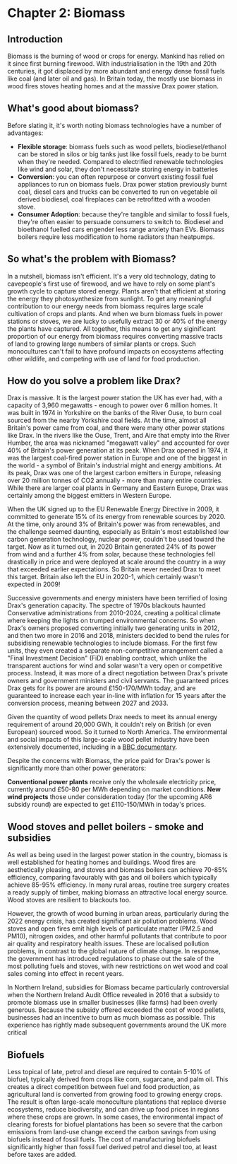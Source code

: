 # Chapter 2: Biomass 

## Introduction

Biomass is the burning of wood or crops for energy. Mankind has relied on it since first burning firewood. With industrialisation in the 19th and 20th centuries, it got displaced by more abundant and energy dense fossil fuels like coal (and later oil and gas). In Britain today, the mostly use biomass in wood fires stoves heating homes and at the massive Drax power station.

## What's good about biomass?

Before slating it, it's worth noting biomass technologies have a number of advantages:

- **Flexible storage**: biomass fuels such as wood pellets, biodiesel/ethanol can be stored in silos or big tanks just like fossil fuels, ready to be burnt when they're needed. Compared to electrified renewable technologies like wind and solar, they don't necessitate storing energy in batteries 
- **Conversion**: you can often repurpose or convert existing fossil fuel appliances to run on biomass fuels. Drax power station previously burnt coal, diesel cars and trucks can be converted to run on vegetable oil derived biodiesel, coal fireplaces can be retrofitted with a wooden stove.
- **Consumer Adoption**: because they're tangible and similar to fossil fuels, they're often easier to persuade consumers to switch to. Biodiesel and bioethanol fuelled cars engender less range anxiety than EVs. Biomass boilers require less modification to home radiators than heatpumps. 

## So what's the problem with Biomass?

In a nutshell, biomass isn't efficient. It's a very old technology, dating to cavepeople's first use of firewood, and we have to rely on some plant's growth cycle to capture stored energy. Plants aren't that efficient at storing the energy they photosynthesize from sunlight. To get any meaningful contribution to our energy needs from biomass requires large scale cultivation of crops and plants. And when we burn biomass fuels in power stations or stoves, we are lucky to usefully extract 30 or 40% of the energy the plants have captured. All together, this means to get any siginificant proportion of our energy from biomass requires converting massive tracts of land to growing large numbers of similar plants or crops. Such monocultures can't fail to have profound impacts on ecosystems affecting other wildlife, and competing with use of land for food production.

## How do you solve a problem like Drax?

Drax is massive. It is the largest power station the UK has ever had, with a capacity of 3,960 megawatts - enough to power over 6 million homes. It was built in 1974 in Yorkshire on the banks of the River Ouse, to burn coal sourced from the nearby Yorkshire coal fields. At the time, almost all Britain's power came from coal, and there were many other power stations like Drax. In the rivers like the Ouse, Trent, and Aire that empty into the River Humber, the area was nicknamed "megawatt valley" and accounted for over 40% of Britain's power generation at its peak. When Drax opened in 1974, it was the largest coal-fired power station in Europe and one of the biggest in the world - a symbol of Britain's industrial might and energy ambitions. At its peak, Drax was one of the largest carbon emitters in Europe, releasing over 20 million tonnes of CO2 annually - more than many entire countries. While there are larger coal plants in Germany and Eastern Europe, Drax was certainly among the biggest emitters in Western Europe.

When the UK signed up to the EU Renewable Energy Directive in 2009, it committed to generate 15% of its energy from renewable sources by 2020. At the time, only around 3% of Britain's power was from renewables, and the challenge seemed daunting, especially as Britain's most established low carbon generation technology, nuclear power, couldn't be used toward the target. Now as it turned out, in 2020 Britain generated 24% of its power from wind and a further 4% from solar, because these technologies fell drastically in price and were deployed at scale around the country in a way that exceeded earlier expectations. So Britain never needed Drax to meet this target. Britain also left the EU in 2020-1, which certainly wasn't expected in 2009! 

Successive governments and energy ministers have been terrified of losing Drax's generation capacity. The spectre of 1970s blackouts haunted Conservative administrations from 2010-2024, creating a political climate where keeping the lights on trumped environmental concerns. So when Drax's owners proposed converting initially two generating units in 2012, and then two more in 2016 and 2018, ministers decided to bend the rules for subsidising renewable technologies to include biomass. For the first few units, they even created a separate non-competitive arrangement called a "Final Investment Decision" (FiD) enabling contract, which unlike the transparent auctions for wind and solar wasn't a very open or competitive process. Instead, it was more of a direct negotiation between Drax's private owners and government ministers and civil servants. The guaranteed prices Drax gets for its power are around £150-170/MWh today, and are guaranteed to increase each year in-line with inflation for 15 years after the conversion process, meaning between 2027 and 2033.

Given the quantity of wood pellets Drax needs to meet its annual energy requirement of around 20,000 GWh, it couldn't rely on British (or even European) sourced wood. So it turned to North America. The environmental and social impacts of this large-scale wood pellet industry have been extensively documented, including in a [BBC documentary](https://www.bbc.co.uk/programmes/m0018q8k).

Despite the concerns with Biomass, the price paid for Drax's power is significantly more than other power generators:

**Conventional power plants** receive only the wholesale electricity price, currently around £50-80 per MWh depending on market conditions.
**New wind projects** those under consideration today (for the upcoming AR6 subsidy round) are expected to get £110-150/MWh in today's prices. 

## Wood stoves and pellet boilers - smoke and subsidies

As well as being used in the largest power station in the country, biomass is well established for heating homes and buildings. Wood fires are aesthetically pleasing, and stoves and biomass boilers can achieve 70-85% efficiency, comparing favourably with gas and oil boilers which typically achieve 85-95% efficiency. In many rural areas, routine tree surgery creates a ready supply of timber, making biomass an attractive local energy source. Wood stoves are resilient to blackouts too.

However, the growth of wood burning in urban areas, particularly during the 2022 energy crisis, has created significant air pollution problems. Wood stoves and open fires emit high levels of particulate matter (PM2.5 and PM10), nitrogen oxides, and other harmful pollutants that contribute to poor air quality and respiratory health issues. These are localised pollution problems, in contrast to the global nature of climate change. In response, the government has introduced regulations to phase out the sale of the most polluting fuels and stoves, with new restrictions on wet wood and coal sales coming into effect in recent years.

In Northern Ireland, subsidies for Biomass became particularly controversial when the Northern Ireland Audit Office revealed in 2016 that a subsidy to promote biomass use in smaller businesses (like farms) had been overly generous. Because the subsidy offered exceeded the cost of wood pellets, businesses had an incentive to burn as much biomass as possible. This experience has rightly made subsequent governments around the UK more critical

## Biofuels

Less topical of late, petrol and diesel are required to contain 5-10% of biofuel, typically derived from crops like corn, sugarcane, and palm oil. This creates a direct competition between fuel and food production, as agricultural land is converted from growing food to growing energy crops. The result is often large-scale monoculture plantations that replace diverse ecosystems, reduce biodiversity, and can drive up food prices in regions where these crops are grown. In some cases, the environmental impact of clearing forests for biofuel plantations has been so severe that the carbon emissions from land-use change exceed the carbon savings from using biofuels instead of fossil fuels. The cost of manufacturing biofuels significantly higher than fossil fuel derived petrol and diesel too, at least before taxes are added.

